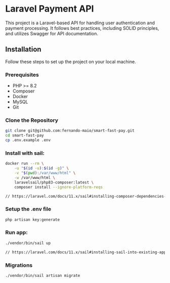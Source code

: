 # Laravel Payment API

This project is a Laravel-based API for handling user authentication and payment processing. It follows best practices, including SOLID principles, and utilizes Swagger for API documentation.

## Installation

Follow these steps to set up the project on your local machine.

### Prerequisites

- PHP >= 8.2
- Composer
- Docker
- MySQL
- Git

### Clone the Repository

```sh
git clone git@github.com:fernando-maio/smart-fast-pay.git
cd smart-fast-pay
cp .env.example .env
```

### Install with sail:

```sh
docker run --rm \
    -u "$(id -u):$(id -g)" \
    -v "$(pwd):/var/www/html" \
    -w /var/www/html \
    laravelsail/php83-composer:latest \
    composer install --ignore-platform-reqs

// https://laravel.com/docs/11.x/sail#installing-composer-dependencies-for-existing-projects
```

### Setup the .env file
```sh
php artisan key:generate
```

### Run app:

```sh
./vendor/bin/sail up

// https://laravel.com/docs/11.x/sail#installing-sail-into-existing-applications
```

### Migrations

```sh
./vendor/bin/sail artisan migrate
```

